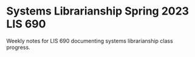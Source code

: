 # Systems Librarianship Spring 2023 LIS 690

Weekly notes for LIS 690 documenting systems librarianship class progress. 

